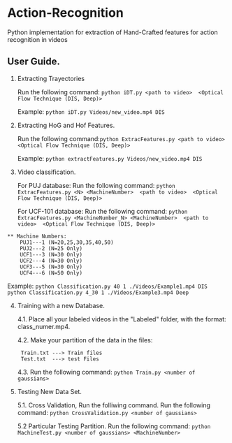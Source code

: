 # Action-Recognition
Python implementation for extraction of Hand-Crafted features for action recognition in videos


## User Guide. 

1. Extracting Trayectories

	Run the following command: ```python iDT.py <path to video>  <Optical Flow Technique (DIS, Deep)>```
	
	Example: ```python iDT.py Videos/new_video.mp4 DIS```

2. Extracting HoG and Hof Features.

	Run the following command:```python ExtracFeatures.py <path to video>  <Optical Flow Technique (DIS, Deep)>```
	
	Example: ```python extractFeatures.py Videos/new_video.mp4 DIS```
 
3. Video classification.

	For PUJ database: 
		Run the following command: ```python ExtracFeatures.py <N> <MachineNumber>  <path to video>  <Optical Flow Technique (DIS, Deep)>```

	For UCF-101 database: 
		Run the following command: ```python ExtracFeatures.py <MachineNumber_N> <MachineNumber>  <path to video>  <Optical Flow Technique (DIS, Deep)>```

```
** Machine Numbers:
	PUJ1---1 (N=20,25,30,35,40,50)
	PUJ2---2 (N=25 Only)
	UCF1---3 (N=30 Only)
	UCF2---4 (N=30 Only)
	UCF3---5 (N=30 Only)
	UCF4---6 (N=50 Only)
````

Example: 
```python Classification.py 40 1 ./Videos/Example1.mp4 DIS```
```python Classification.py 4_30 1 ./Videos/Example3.mp4 Deep```

4. Training with a new Database.

	4.1. Place all your labeled videos in the "Labeled" folder, with the format: class_numer.mp4.
	
	4.2. Make your partition of the data in the files:
	
		Train.txt ---> Train files 
		Test.txt  ---> test Files 
	
		
	4.3. Run the following command: ```python Train.py <number of gaussians>```

5. Testing New Data Set. 

	5.1. Cross Validation, Run the folliwing command.
 		 Run the following command: ```python CrossValidation.py <number of gaussians>```

	5.2 Particular Testing Partition.
		Run the following command: ```python MachineTest.py <number of gaussians> <MachineNumber>```
